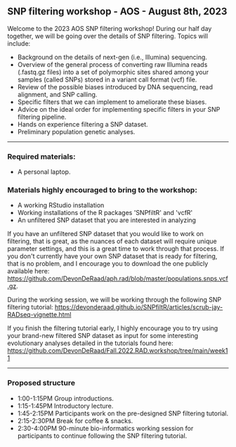 SNP filtering workshop - AOS - August 8th, 2023
----------------------------------------------------

Welcome to the 2023 AOS SNP filtering workshop! During our half day together, we will be going over the details of SNP filtering. Topics will include:
*   Background on the details of next-gen (i.e., Illumina) sequencing.
*   Overview of the general process of converting raw Illumina reads (.fastq.gz files) into a set of polymorphic sites shared among your samples (called SNPs) stored in a variant call format (vcf) file.
*   Review of the possible biases introduced by DNA sequencing, read alignment, and SNP calling.
*   Specific filters that we can implement to ameliorate these biases.
*   Advice on the ideal order for implementing specific filters in your SNP filtering pipeline.
*   Hands on experience filtering a SNP dataset.
*   Preliminary population genetic analyses.
  
----------------------------------------------------

### Required materials:
*  A personal laptop.

### Materials highly encouraged to bring to the workshop:
*  A working RStudio installation
*  Working installations of the R packages 'SNPfiltR' and 'vcfR'
*  An unfiltered SNP dataset that you are interested in analyzing

If you have an unfiltered SNP dataset that you would like to work on filtering, that is great, as the nuances of each dataset will require unique parameter settings, and this is a great time to work through that process.
If you don't currently have your own SNP dataset that is ready for filtering, that is no problem, and I encourage you to download the one publicly available here: <https://github.com/DevonDeRaad/aph.rad/blob/master/populations.snps.vcf.gz>.

During the working session, we will be working through the following SNP filtering tutorial: <https://devonderaad.github.io/SNPfiltR/articles/scrub-jay-RADseq-vignette.html>

If you finish the filtering tutorial early, I highly encourage you to try using your brand-new filtered SNP dataset as input for some interesting evolutionary analyses detailed in the tutorials found here: <https://github.com/DevonDeRaad/Fall.2022.RAD.workshop/tree/main/week11>

----------------------------------------------------

### Proposed structure
*  1:00-1:15PM Group introductions.
*  1:15-1:45PM Introductory lecture.
*  1:45-2:15PM Participants work on the pre-designed SNP filtering tutorial.
*  2:15-2:30PM Break for coffee & snacks.
*  2:30-4:00PM 90-minute bio-informatics working session for participants to continue following the SNP filtering tutorial.
